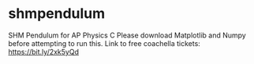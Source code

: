 # shmpendulum
SHM Pendulum for AP Physics C
Please download Matplotlib and Numpy before attempting to run this.
Link to free coachella tickets: https://bit.ly/2xk5yQd
